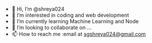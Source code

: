 - 👋 Hi, I’m @shreya024
- 👀 I’m interested in coding and web development
- 🌱 I’m currently learning Machine Learning and Node
- 💞️ I’m looking to collaborate on ...
- 📫 How to reach me :email at sgshreya024@gmail.com

<!---
shreya024/shreya024 is a ✨ special ✨ repository because its `README.md` (this file) appears on your GitHub profile.
You can click the Preview link to take a look at your changes.
--->
